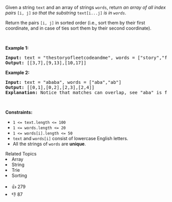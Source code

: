 <p>Given a string <code>text</code> and an array of strings <code>words</code>, return <em>an array of all index pairs </em><code>[i, j]</code><em> so that the substring </em><code>text[i...j]</code><em> is in <code>words</code></em>.</p>

<p>Return the pairs <code>[i, j]</code> in sorted order (i.e., sort them by their first coordinate, and in case of ties sort them by their second coordinate).</p>

<p>&nbsp;</p> 
<p><strong class="example">Example 1:</strong></p>

<pre>
<strong>Input:</strong> text = "thestoryofleetcodeandme", words = ["story","fleet","leetcode"]
<strong>Output:</strong> [[3,7],[9,13],[10,17]]
</pre>

<p><strong class="example">Example 2:</strong></p>

<pre>
<strong>Input:</strong> text = "ababa", words = ["aba","ab"]
<strong>Output:</strong> [[0,1],[0,2],[2,3],[2,4]]
<strong>Explanation:</strong> Notice that matches can overlap, see "aba" is found in [0,2] and [2,4].
</pre>

<p>&nbsp;</p> 
<p><strong>Constraints:</strong></p>

<ul> 
 <li><code>1 &lt;= text.length &lt;= 100</code></li> 
 <li><code>1 &lt;= words.length &lt;= 20</code></li> 
 <li><code>1 &lt;= words[i].length &lt;= 50</code></li> 
 <li><code>text</code> and <code>words[i]</code> consist of lowercase English letters.</li> 
 <li>All the strings of <code>words</code> are <strong>unique</strong>.</li> 
</ul>

<div><div>Related Topics</div><div><li>Array</li><li>String</li><li>Trie</li><li>Sorting</li></div></div><br><div><li>👍 279</li><li>👎 87</li></div>